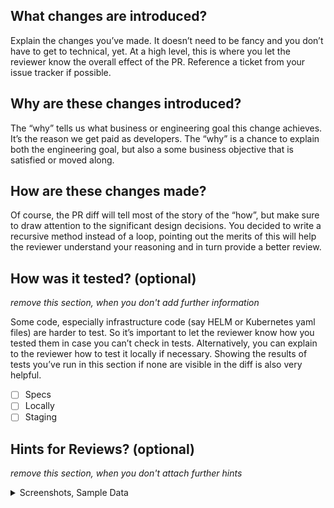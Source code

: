 ## What changes are introduced?
Explain the changes you’ve made. It doesn’t need to be fancy and you don’t have to get to technical, yet. At a high level, this is where you let the reviewer know the overall effect of the PR. Reference a ticket from your issue tracker if possible.

## Why are these changes introduced?
The “why” tells us what business or engineering goal this change achieves. It’s the reason we get paid as developers. The “why” is a chance to explain both the engineering goal, but also a some business objective that is satisfied or moved along.

## How are these changes made?
Of course, the PR diff will tell most of the story of the “how”, but make sure to draw attention to the significant design decisions. You decided to write a recursive method instead of a loop, pointing out the merits of this will help the reviewer understand your reasoning and in turn provide a better review.

## How was it tested? (optional)
_remove this section, when you don't add further information_

Some code, especially infrastructure code (say HELM or Kubernetes yaml files) are harder to test. So it’s important to let the reviewer know how you tested them in case you can’t check in tests. Alternatively, you can explain to the reviewer how to test it locally if necessary. Showing the results of tests you’ve run in this section if none are visible in the diff is also very helpful.

- [ ] Specs
- [ ] Locally
- [ ] Staging

## Hints for Reviews? (optional)
_remove this section, when you don't attach further hints_

<details>
<summary>Screenshots, Sample Data</summary>

| Before | After |
| ------ | ----- |
|  |  |

</details>
